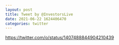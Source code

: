 ```yaml
--- 
layout: post 
title: Tweet by @InvestorsLive 
date: 2021-06-22 1624406470 
categories: twitter 
--- 
```

https://twitter.com/o/status/1407488844904210439